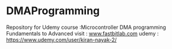 # DMAProgramming
Repository for Udemy course :Microcontroller DMA programming Fundamentals to Advanced 
visit : www.fastbitlab.com
udemy : https://www.udemy.com/user/kiran-nayak-2/
